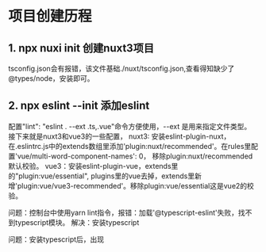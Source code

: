 # 项目创建历程

## 1. npx nuxi init 创建nuxt3项目

  tsconfig.json会有报错，该文件基础./nuxt/tsconfig.json,查看得知缺少了@types/node，安装即可。

## 2. npx eslint --init 添加eslint

  配置"lint": "eslint . --ext .ts,.vue"命令方便使用，--ext 是用来指定文件类型。
  接下来就是nuxt3和vue3的一些配置，
  nuxt3: 安装eslint-plugin-nuxt，在.eslintrc.js中的extends数组里添加'plugin:nuxt/recommended'。在rules里配置'vue/multi-word-component-names': 0， 移除plugin:nuxt/recommended默认校验。
  vue3：安装eslint-plugin-vue，extends里的"plugin:vue/essential", plugins里的vue去掉，extends里新增'plugin:vue/vue3-recommended'。移除plugin:vue/essential这是vue2的校验。

  问题：控制台中使用yarn lint指令，报错：加载'@typescript-eslint'失败，找不到typescript模块。
  解决：安装typescript

  问题：安装typescript后，出现